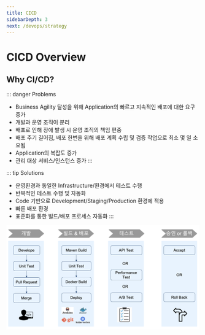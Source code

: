 ```yaml
---
title: CICD
sidebarDepth: 3
next: /devops/strategy
---
```


# CICD Overview

## Why CI/CD?


::: danger Problems
* Business Agility 달성을 위해 Application의 빠르고 지속적인 배포에 대한 요구 증가
* 개발과 운영 조직이 분리
* 배포로 인해 장애 발생 시 운영 조직의 책임 편중
* 배포 주기 길어짐, 배포 한번을 위해 배포 계획 수립 및 검증 작업으로 최소 몇 일 소요됨
* Application의 복잡도 증가
* 관리 대상 서비스/인스턴스 증가
:::

::: tip Solutions
* 운영환경과 동일한 Infrastructure/환경에서 테스트 수행
* 반복적인 테스트 수행 및 자동화
* Code 기반으로 Development/Staging/Production 환경에 적용
* 빠른 배포 환경
* 표준화를 통한 빌드/배포 프로세스 자동화
:::

![](./img/2020-03-06-11-26-11.png)